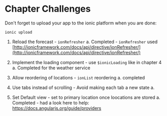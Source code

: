 # Chapter Challenges

Don't forget to upload your app to the ionic platform when you are done:

`ionic upload`

1. Reload the forecast - `ionRefresher`
    a. Completed - `ionRefresher` used [http://ionicframework.com/docs/api/directive/ionRefresher/](http://ionicframework.com/docs/api/directive/ionRefresher/)


2. Implement the loading component - use `$ionicLoading` like in chapter 4
    a. Completed for the weather service
    


3. Allow reordering of locations - `ionList` reordering
    a. completed

4. Use tabs instead of scrolling - Avoid making each tab a new state
    a. 

5. Set Default view - set to primary location once loocations are stored
   a. Completed - had a look here to help: https://docs.angularjs.org/guide/providers


<!-- 6. Persistence - Since this will be covered in chapter 7, let's skip it. -->